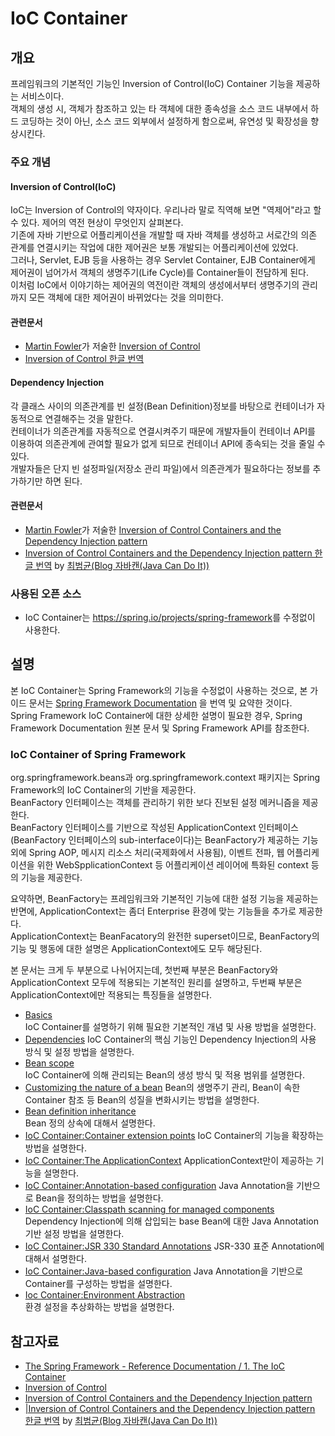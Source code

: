 # IoC Container

## 개요
프레임워크의 기본적인 기능인 Inversion of Control(IoC) Container 기능을 제공하는 서비스이다.   
객체의 생성 시, 객체가 참조하고 있는 타 객체에 대한 종속성을 소스 코드 내부에서 하드 코딩하는 것이 아닌, 소스 코드 외부에서 설정하게 함으로써, 유연성 및 확장성을 향상시킨다.

### 주요 개념
#### Inversion of Control(IoC)
IoC는 Inversion of Control의 약자이다. 우리나라 말로 직역해 보면 "역제어"라고 할 수 있다. 제어의 역전 현상이 무엇인지 살펴본다.   
기존에 자바 기반으로 어플리케이션을 개발할 때 자바 객체를 생성하고 서로간의 의존 관계를 연결시키는 작업에 대한 제어권은 보통 개발되는 어플리케이션에 있었다.   
그러나, Servlet, EJB 등을 사용하는 경우 Servlet Container, EJB Container에게 제어권이 넘어가서 객체의 생명주기(Life Cycle)를 Container들이 전담하게 된다.   
이처럼 IoC에서 이야기하는 제어권의 역전이란 객체의 생성에서부터 생명주기의 관리까지 모든 객체에 대한 제어권이 바뀌었다는 것을 의미한다.

#### 관련문서
  * [Martin Fowler](http://martinfowler.com)가 저술한 [Inversion of Control](http://martinfowler.com/bliki/InversionOfControl.html)
  * [Inversion of Control 한글 번역]()

#### Dependency Injection
각 클래스 사이의 의존관계를 빈 설정(Bean Definition)정보를 바탕으로 컨테이너가 자동적으로 연결해주는 것을 말한다.   
컨테이너가 의존관계를 자동적으로 연결시켜주기 때문에 개발자들이 컨테이너 API를 이용하여 의존관계에 관여할 필요가 없게 되므로 컨테이너 API에 종속되는 것을 줄일 수 있다.   
개발자들은 단지 빈 설정파일(저장소 관리 파일)에서 의존관계가 필요하다는 정보를 추가하기만 하면 된다.

#### 관련문서
  * [Martin Fowler](http://martinfowler.com)가 저술한 [Inversion of Control Containers and the Dependency Injection pattern](http://martinfowler.com/articles/injection.html)
  * [Inversion of Control Containers and the Dependency Injection pattern 한글 번역](http://javacan.tistory.com/entry/120) by [최범균(Blog 자바캔(Java Can Do It))](http://javacan.tistory.com/)

### 사용된 오픈 소스
  * IoC Container는 <https://spring.io/projects/spring-framework>를 수정없이 사용한다.

## 설명
본 IoC Container는 Spring Framework의 기능을 수정없이 사용하는 것으로, 본 가이드 문서는 [Spring Framework Documentation](https://docs.spring.io/spring-framework/docs/5.3.27/reference/html) 을 번역 및 요약한 것이다.   
Spring Framework IoC Container에 대한 상세한 설명이 필요한 경우, Spring Framework Documentation 원본 문서 및 Spring Framework API를 참조한다.

### IoC Container of Spring Framework
org.springframework.beans과 org.springframework.context 패키지는 Spring Framework의 IoC Container의 기반을 제공한다.   
BeanFactory 인터페이스는 객체를 관리하기 위한 보다 진보된 설정 메커니즘을 제공한다.   
BeanFactory 인터페이스를 기반으로 작성된 ApplicationContext 인터페이스(BeanFactory 인터페이스의 sub-interface이다)는 BeanFactory가 제공하는 기능 외에 Spring AOP, 메시지 리소스 처리(국제화에서 사용됨), 이벤트 전파, 웹 어플리케이션을 위한 WebSpplicationContext 등 어플리케이션 레이어에 특화된 context 등의 기능을 제공한다.

요약하면, BeanFactory는 프레임워크와 기본적인 기능에 대한 설정 기능을 제공하는 반면에, ApplicationContext는 좀더 Enterprise 환경에 맞는 기능들을 추가로 제공한다.   
ApplicationContext는 BeanFacatory의 완전한 superset이므로, BeanFactory의 기능 및 행동에 대한 설명은 ApplicationContext에도 모두 해당된다.

본 문서는 크게 두 부분으로 나뉘어지는데, 첫번째 부분은 BeanFactory와 ApplicationContext 모두에 적용되는 기본적인 원리를 설명하고, 두번째 부분은 ApplicationContext에만 적용되는 특징들을 설명한다.

  * [Basics](https://github.com/eGovFramework/egovframe-docs/tree/contribution/egovframe-runtime/foundation-layer-core/ioc-container-basics.md)   
    IoC Container를 설명하기 위해 필요한 기본적인 개념 및 사용 방법을 설명한다.
  * [Dependencies](https://github.com/eGovFramework/egovframe-docs/tree/contribution/egovframe-runtime/foundation-layer-core/ioc-container-dependencies.md)
    IoC Container의 핵심 기능인 Dependency Injection의 사용 방식 및 설정 방법을 설명한다.
  * [Bean scope](https://github.com/eGovFramework/egovframe-docs/tree/contribution/egovframe-runtime/foundation-layer-core/ioc-container-bean_scope.md)   
    IoC Container에 의해 관리되는 Bean의 생성 방식 및 적용 범위를 설명한다.
  * [Customizing the nature of a bean](https://github.com/eGovFramework/egovframe-docs/tree/contribution/egovframe-runtime/foundation-layer-core/ioc-container-customizing_the_nature_of_a_bean.md) 
    Bean의 생명주기 관리, Bean이 속한 Container 참조 등 Bean의 성질을 변화시키는 방법을 설명한다.
  * [Bean definition inheritance](https://github.com/eGovFramework/egovframe-docs/tree/contribution/egovframe-runtime/foundation-layer-core/ioc-container-bean_definition_inheritance.md)  
    Bean 정의 상속에 대해서 설명한다.
  * [IoC Container:Container extension points](https://github.com/eGovFramework/egovframe-docs/tree/contribution/egovframe-runtime/foundation-layer-core/ioc-container-container_extension_points.md)
     IoC Container의 기능을 확장하는 방법을 설명한다.
  * [IoC Container:The ApplicationContext](https://github.com/eGovFramework/egovframe-docs/tree/contribution/egovframe-runtime/foundation-layer-core/ioc-container-the_applicationcontext.md)
     ApplicationContext만이 제공하는 기능을 설명한다.
  * [IoC Container:Annotation-based configuration](https://github.com/eGovFramework/egovframe-docs/tree/contribution/egovframe-runtime/foundation-layer-core/ioc-container-annotation-based_configuration.md)
    Java Annotation을 기반으로 Bean을 정의하는 방법을 설명한다.
  * [IoC Container:Classpath scanning for managed components](https://github.com/eGovFramework/egovframe-docs/tree/contribution/egovframe-runtime/foundation-layer-core/ioc-container-classpath_scanning_for_managed_components.md)   
    Dependency Injection에 의해 삽입되는 base Bean에 대한 Java Annotation 기반 설정 방법을 설명한다.
  * [IoC Container:JSR 330 Standard Annotations](https://github.com/eGovFramework/egovframe-docs/tree/contribution/egovframe-runtime/foundation-layer-core/ioc-container-ioc-container-jsr_330_standard_annotations.md)
    JSR-330 표준 Annotation에 대해서 설명한다.
  * [IoC Container:Java-based configuration](https://github.com/eGovFramework/egovframe-docs/tree/contribution/egovframe-runtime/foundation-layer-core/ioc-container-java-based_configuration.md)
    Java Annotation을 기반으로 Container를 구성하는 방법을 설명한다.
  * [Ioc Container:Environment Abstraction](https://github.com/eGovFramework/egovframe-docs/tree/contribution/egovframe-runtime/foundation-layer-core/ioc-container-environment_abstraction.md)  
    환경 설정을 추상화하는 방법을 설명한다.


## 참고자료
  * [The Spring Framework - Reference Documentation / 1. The IoC Container](https://docs.spring.io/spring-framework/docs/5.3.27/reference/html/core.html#beans)
  * [Inversion of Control](http://martinfowler.com/bliki/InversionOfControl.html)
  * [Inversion of Control Containers and the Dependency Injection pattern](http://martinfowler.com/articles/injection.html)
  * [|Inversion of Control Containers and the Dependency Injection pattern 한글 번역](http://javacan.tistory.com/entry/120) by [최범균(Blog 자바캔(Java Can Do It))](http://javacan.tistory.com)
